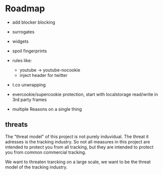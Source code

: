 # Roadmap

* add blocker blocking
* surrogates
* widgets
* spoil fingerprints
* rules like:
    - youtube -> youtube-nocookie
    - inject header for twitter

* t.co unwrapping

* evercookie/supercookie protection, start with localstorage read/write in 3rd party frames
* multiple Reasons on a single thing


## threats

The "threat model" of this project is not purely induvidual. The threat it
adresses is the tracking industry. So not all measures in this project are
intended to protect you from all tracking, but they are intended to protect you
from common commercial tracking.

We want to threaten trarcking on a large scale, we want to be the threat model
of the tracking industry.
